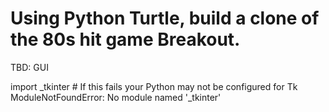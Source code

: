 # Using Python Turtle, build a clone of the 80s hit game Breakout.

TBD: GUI

import _tkinter # If this fails your Python may not be configured for Tk
ModuleNotFoundError: No module named '_tkinter'